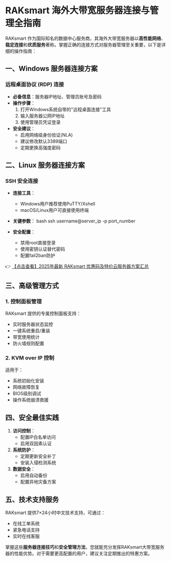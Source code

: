 # RAKsmart 海外大带宽服务器连接与管理全指南

RAKsmart 作为国际知名的数据中心服务商，其海外大带宽服务器以**高性能网络**、**稳定连接**和**优质服务**著称。掌握正确的连接方式对服务器管理至关重要，以下是详细的操作指南：

## 一、Windows 服务器连接方案

### 远程桌面协议 (RDP) 连接
- **必备信息**：服务器IP地址、管理员账号及密码
- **操作步骤**：
  1. 打开Windows系统自带的"远程桌面连接"工具
  2. 输入服务器公网IP地址
  3. 使用管理员凭证登录
- **安全建议**：
  - 启用网络级身份验证(NLA)
  - 建议修改默认3389端口
  - 定期更换高强度密码

## 二、Linux 服务器连接方案

### SSH 安全连接
- **连接工具**：
  - Windows用户推荐使用PuTTY/Xshell
  - macOS/Linux用户可直接使用终端
- **关键参数**：
  bash
  ssh username@server_ip -p port_number
  
- **安全配置**：
  - 禁用root直接登录
  - 使用密钥认证替代密码
  - 配置fail2ban防护

👉 [【点击查看】2025年最新 RAKsmart 优惠码及特价云服务器方案汇总](https://bit.ly/raksmart)

## 三、高级管理方式

### 1. 控制面板管理
RAKsmart 提供的专属控制面板支持：
- 实时服务器状态监控
- 一键系统重启/重装
- 带宽使用统计
- 防火墙规则配置

### 2. KVM over IP 控制
适用于：
- 系统初始化安装
- 网络故障恢复
- BIOS级别调试
- 操作系统崩溃救援

## 四、安全最佳实践
1. **访问控制**：
   - 配置IP白名单访问
   - 启用双因素认证
2. **系统防护**：
   - 定期更新安全补丁
   - 安装入侵检测系统
3. **数据安全**：
   - 启用自动备份
   - 配置异地灾备方案

## 五、技术支持服务
RAKsmart 提供7×24小时中文技术支持，可通过：
- 在线工单系统
- 紧急电话支持
- 实时在线客服

掌握这些**服务器连接技巧**和**安全管理方法**，您就能充分发挥RAKsmart大带宽服务器的性能优势。对于需要更高配置的用户，建议关注定期推出的特惠方案。